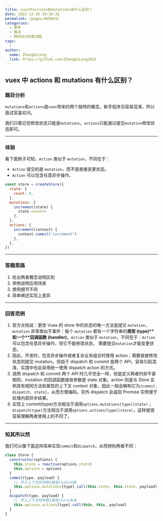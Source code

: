 ```yaml
---
title: vuex中actions和mutations有什么区别？
date: 2022-12-26 19:16:32
permalink: /pages/8d9d43/
categories:
  - 更多
  - 面试
  - 杨村长VUE面试题
tags:
  -
author:
  name: ZhangQiLong
  link: https://github.com/ZhangQiLong2023
---
```


## vuex 中 actions 和 mutations 有什么区别？

### 题目分析

`mutations`和`actions`是`vuex`带来的两个独特的概念。新手程序员容易混淆，所以面试官喜欢问。

我们只需记住修改状态只能是`mutations`，`actions`只能通过提交`mutation`修改状态即可。

---

### 体验

看下面例子可知，`Action` 类似于 `mutation`，不同在于：

- `Action` 提交的是 `mutation`，而不是直接变更状态。
- `Action` 可以包含任意异步操作。

```js
const store = createStore({
  state: {
    count: 0,
  },
  mutations: {
    increment(state) {
      state.count++
    },
  },
  actions: {
    increment(context) {
      context.commit("increment")
    },
  },
})
```

---

### 答题思路

1. 给出两者概念说明区别
2. 举例说明应用场景
3. 使用细节不同
4. 简单阐述实现上差异

---

### 回答范例

1. 官方文档说：更改 Vuex 的 store 中的状态的唯一方法是提交 `mutation`，`mutation` 非常类似于事件：每个 `mutation` 都有一个字符串的**类型 (type)\*\*和一个\*\*回调函数 (handler)**。`Action` 类似于 `mutation`，不同在于：`Action`可以包含任意异步操作，但它不能修改状态， 需要提交`mutation`才能变更状态。
2. 因此，开发时，包含异步操作或者复杂业务组合时使用 action；需要直接修改状态则提交 mutation。但由于 dispatch 和 commit 是两个 API，容易引起混淆，实践中也会采用统一使用 dispatch action 的方式。
3. 调用 dispatch 和 commit 两个 API 时几乎完全一样，但是定义两者时却不甚相同，mutation 的回调函数接收参数是 state 对象。action 则是与 Store 实例具有相同方法和属性的上下文 context 对象，因此一般会解构它为`{commit, dispatch, state}`，从而方便编码。另外 dispatch 会返回 Promise 实例便于处理内部异步结果。
4. 实现上 commit(type)方法相当于调用`options.mutations[type](state)`；`dispatch(type)`方法相当于调用`options.actions[type](store)`，这样就很容易理解两者使用上的不同了。

---

### 知其所以然

我们可以像下面这样简单实现`commit`和`dispatch`，从而辨别两者不同：

```js
class Store {
  constructor(options) {
    this.state = reactive(options.state)
    this.options = options
  }
  commit(type, payload) {
    // 传入上下文和参数1都是state对象
    this.options.mutations[type].call(this.state, this.state, payload)
  }
  dispatch(type, payload) {
    // 传入上下文和参数1都是store本身
    this.options.actions[type].call(this, this, payload)
  }
}
```
